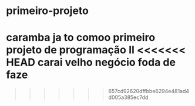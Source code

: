 # primeiro-projeto
caramba ja to comoo
primeiro projeto de programação II
<<<<<<< HEAD
carai velho negócio foda de faze
=======

>>>>>>> 657cd92620dffbbe6294e481ad4d005a385ec7dd
